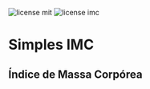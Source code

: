 ![license mit](https://img.shields.io/github/license/mrbrenio/simplesIMC?style=plastic) ![license imc](https://img.shields.io/badge/MrBrenio-IMC-yellow)

# Simples IMC 

## Índice de Massa Corpórea
